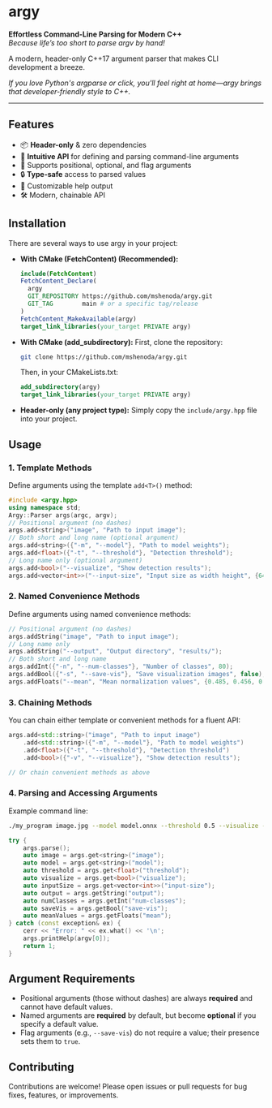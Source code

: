 # argy

**Effortless Command-Line Parsing for Modern C++**  
*Because life’s too short to parse argv by hand!*

A modern, header-only C++17 argument parser that makes CLI development a breeze.

*If you love Python's argparse or click, you'll feel right at home—argy brings that developer-friendly style to C++.*

---

## Features
- 📦 **Header-only** & zero dependencies
- 🧩 **Intuitive API** for defining and parsing command-line arguments
- 🎯 Supports positional, optional, and flag arguments
- 🔒 **Type-safe** access to parsed values
- 📝 Customizable help output
- 🛠️ Modern, chainable API

## Installation

There are several ways to use argy in your project:

- **With CMake (FetchContent) (Recommended):**
  ```cmake
  include(FetchContent)
  FetchContent_Declare(
    argy
    GIT_REPOSITORY https://github.com/mshenoda/argy.git
    GIT_TAG        main # or a specific tag/release
  )
  FetchContent_MakeAvailable(argy)
  target_link_libraries(your_target PRIVATE argy)
  ```

- **With CMake (add_subdirectory):**
  First, clone the repository:
  ```sh
  git clone https://github.com/mshenoda/argy.git
  ```
  Then, in your CMakeLists.txt:
  ```cmake
  add_subdirectory(argy)
  target_link_libraries(your_target PRIVATE argy)
  ```

- **Header-only (any project type):** Simply copy the `include/argy.hpp` file into your project.

## Usage

### 1. Template Methods
Define arguments using the template `add<T>()` method:
```cpp
#include <argy.hpp>
using namespace std;
Argy::Parser args(argc, argv);
// Positional argument (no dashes)
args.add<string>("image", "Path to input image");
// Both short and long name (optional argument)
args.add<string>({"-m", "--model"}, "Path to model weights");
args.add<float>({"-t", "--threshold"}, "Detection threshold");
// Long name only (optional argument)
args.add<bool>("--visualize", "Show detection results");
args.add<vector<int>>("--input-size", "Input size as width height", {640, 480});
```

### 2. Named Convenience Methods
Define arguments using named convenience methods:
```cpp
// Positional argument (no dashes)
args.addString("image", "Path to input image");
// Long name only
args.addString("--output", "Output directory", "results/");
// Both short and long name
args.addInt({"-n", "--num-classes"}, "Number of classes", 80);
args.addBool({"-s", "--save-vis"}, "Save visualization images", false);
args.addFloats("--mean", "Mean normalization values", {0.485, 0.456, 0.406});
```

### 3. Chaining Methods
You can chain either template or convenient methods for a fluent API:
```cpp
args.add<std::string>("image", "Path to input image")
    .add<std::string>({"-m", "--model"}, "Path to model weights")
    .add<float>({"-t", "--threshold"}, "Detection threshold")
    .add<bool>({"-v", "--visualize"}, "Show detection results");

// Or chain convenient methods as above
```

### 4. Parsing and Accessing Arguments

Example command line:
```sh
./my_program image.jpg --model model.onnx --threshold 0.5 --visualize --input-size 640 480
```

```cpp
try {
    args.parse();
    auto image = args.get<string>("image");
    auto model = args.get<string>("model");
    auto threshold = args.get<float>("threshold");
    auto visualize = args.get<bool>("visualize");
    auto inputSize = args.get<vector<int>>("input-size");
    auto output = args.getString("output");
    auto numClasses = args.getInt("num-classes");
    auto saveVis = args.getBool("save-vis");
    auto meanValues = args.getFloats("mean");
} catch (const exception& ex) {
    cerr << "Error: " << ex.what() << '\n';
    args.printHelp(argv[0]);
    return 1;
}
```

## Argument Requirements

- Positional arguments (those without dashes) are always **required** and cannot have default values.
- Named arguments are **required** by default, but become **optional** if you specify a default value.
- Flag arguments (e.g., `--save-vis`) do not require a value; their presence sets them to `true`.

## Contributing
Contributions are welcome! Please open issues or pull requests for bug fixes, features, or improvements.

